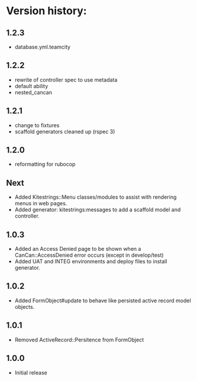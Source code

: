 # Version history:

## 1.2.3
* database.yml.teamcity

## 1.2.2
* rewrite of controller spec to use metadata
* default ability
* nested_cancan

## 1.2.1
* change to fixtures
* scaffold generators cleaned up (rspec 3)

## 1.2.0
* reformatting for rubocop

## Next

* Added Kitestrings::Menu classes/modules to assist with rendering menus in web pages.
* Added generator: kitestrings:messages to add a scaffold model and controller.

## 1.0.3

* Added an Access Denied page to be shown when a CanCan::AccessDenied error occurs (except in develop/test)
* Added UAT and INTEG environments and deploy files to install generator.

## 1.0.2

* Added FormObject#update to behave like persisted active record model objects.

## 1.0.1

* Removed ActiveRecord::Persitence from FormObject

## 1.0.0

* Initial release
